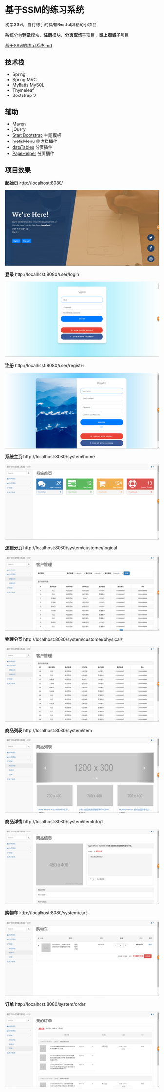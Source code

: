 # 基于SSM的练习系统

初学SSM，自行练手的具有Restful风格的小项目

系统分为**登录**模块，**注册**模块，**分页查询**子项目，**网上商城**子项目

[基于SSM的练习系统.md](https://github.com/Leonardo-Zhu/SSM-CRM-Restful/blob/master/基于SSM的练习系统.md)

## 技术栈

- Spring
- Spring MVC
- MyBatis MySQL
- Thymeleaf
- Bootstrap 3

## 辅助

- Maven
- jQuery
- [Start Bootstrap](https://startbootstrap.com/) 主题模板
- [metisMenu](https://mm.onokumus.com/) 侧边栏插件
- [dataTables](https://datatables.net "dataTables") 分页插件
- [PageHelper](https://pagehelper.github.io/) 分页插件



## 项目效果

**起始页**  http://localhost:8080/

![](https://github.com/leonardo-zhu/SSM-CRM-Restful/blob/master/doc/landing.png)

**登录**  http://localhost:8080/user/login

![](https://github.com/leonardo-zhu/SSM-CRM-Restful/blob/master/doc/login.png)

**注册**  http://localhost:8080/user/register

![](https://github.com/leonardo-zhu/SSM-CRM-Restful/blob/master/doc/register.png)

**系统主页**  http://localhost:8080/system/home

![](https://github.com/leonardo-zhu/SSM-CRM-Restful/blob/master/doc/home.png)

**逻辑分页**  http://localhost:8080/system/customer/logical

![](https://github.com/leonardo-zhu/SSM-CRM-Restful/blob/master/doc/logical.png)

**物理分页**  http://localhost:8080/system/customer/physical/1

![](https://github.com/leonardo-zhu/SSM-CRM-Restful/blob/master/doc/physcial.png)

**商品列表**  http://localhost:8080/system/item

![](https://github.com/leonardo-zhu/SSM-CRM-Restful/blob/master/doc/item.png)

**商品详情**  http://localhost:8080/system/itemInfo/1

![](https://github.com/leonardo-zhu/SSM-CRM-Restful/blob/master/doc/itemInfo.png)

**购物车**  http://localhost:8080/system/cart

![](https://github.com/leonardo-zhu/SSM-CRM-Restful/blob/master/doc/cart.png)

**订单**  http://localhost:8080/system/order

![](https://github.com/leonardo-zhu/SSM-CRM-Restful/blob/master/doc/order.png)
